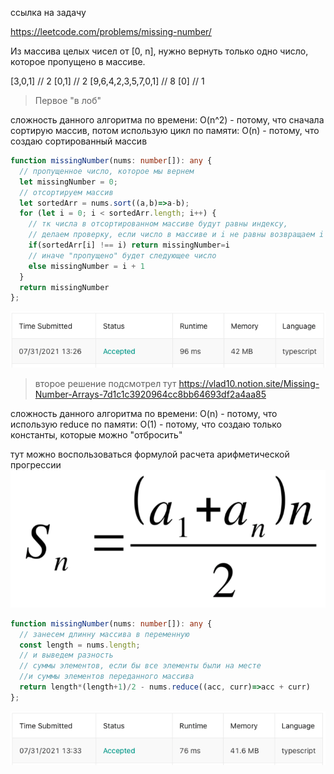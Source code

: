 ссылка на задачу 

https://leetcode.com/problems/missing-number/

Из массива целых чисел от [0, n], нужно вернуть только одно число, которое пропущено в массиве.

[3,0,1] // 2
[0,1] // 2
[9,6,4,2,3,5,7,0,1] // 8
[0] // 1

> Первое "в лоб"

сложность данного алгоритма 
по времени: O(n^2) - потому, что сначала сортирую массив, потом использую цикл
по памяти: O(n) - потому, что создаю сортированный массив


```ts
function missingNumber(nums: number[]): any {
  // пропущенное число, которое мы вернем
  let missingNumber = 0;
  // отсортируем массив
  let sortedArr = nums.sort((a,b)=>a-b);
  for (let i = 0; i < sortedArr.length; i++) {
    // тк числа в отсортированном массиве будут равны индексу,
    // делаем проверку, если число в массиве и i не равны возвращаем i
    if(sortedArr[i] !== i) return missingNumber=i
    // иначе "пропущено" будет следующее число
    else missingNumber = i + 1
  }
  return missingNumber
};
```

![в лоб](../../screenshots/2.%20Missing%20Number/v1_forhead.png "в лоб")

> второе решение подсмотрел тут 
> https://vlad10.notion.site/Missing-Number-Arrays-7d1c1c3920964cc8bb64693df2a4aa85

сложность данного алгоритма 
по времени: O(n) - потому, что использую reduce
по памяти: O(1) - потому, что создаю только константы, которые можно "отбросить"

тут можно воспользоваться формулой расчета арифметической прогрессии
![арифметическая прогрессия](../../screenshots/2.%20Missing%20Number/v2_arithmetic_progression.png "арифметическая прогрессия")
```ts
function missingNumber(nums: number[]): any {
  // занесем длинну массива в переменную
  const length = nums.length;
  // и выведем разность 
  // суммы элементов, если бы все элементы были на месте 
  //и суммы элементов переданного массива
  return length*(length+1)/2 - nums.reduce((acc, curr)=>acc + curr)
};
```

![через арифметическая прогрессия](../../screenshots/2.%20Missing%20Number/v2_sum_of_elements.png "через арифметическая прогрессия")
